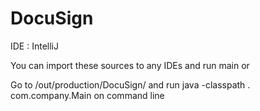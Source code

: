 # DocuSign

IDE : IntelliJ

You can import these sources to any IDEs and run main or

Go to /out/production/DocuSign/ and run java -classpath . com.company.Main on command line
